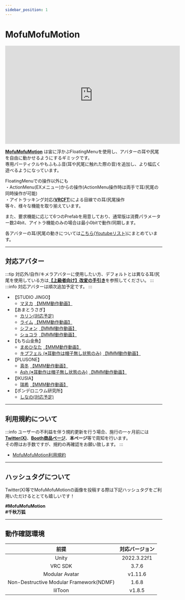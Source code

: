 ```yaml
---
sidebar_position: 1
---
```


# MofuMofuMotion

<iframe width="560" height="315" src="https://www.youtube.com/embed/s4PQWO97YyA?si=mkZUr7pyLHAjIW4K" title="YouTube video player" frameborder="0" allow="accelerometer; autoplay; clipboard-write; encrypted-media; gyroscope; picture-in-picture; web-share" referrerpolicy="strict-origin-when-cross-origin" allowfullscreen></iframe>

[**MofuMofuMotion**](https://momiji-maples.booth.pm/items/6731467) は宙に浮かぶFloatingMenuを使用し、アバターの耳や尻尾を自由に動かせるようにするギミックです。<br/>
専用パーティクルやもふもふ音(耳や尻尾に触れた際の音)を追加し、より幅広く遊べるようになっています。

FloatingMenuでの操作以外にも  
・ActionMenu(EXメニュー)からの操作(ActionMenu操作時は両手で耳/尻尾の同時操作が可能)  
・アイトラッキング対応(**[VRCFT](https://docs.vrcft.io/)**)による目線での耳/尻尾操作  
等々、様々な機能を取り揃えています。

また、要求機能に応じて6つのPrefabを用意しており、通常版は消費パラメーター数24bit、アイトラ機能のみの場合は最小0bitで動作/同期します。

各アバターの耳/尻尾の動きについては[こちら(Youtubeリスト)](https://www.youtube.com/watch?v=s4PQWO97YyA&list=PLVuxyn6ULxnJ3yX7atW87jxW_Sg4kcbxA)にまとめています。  

----
## 対応アバター

:::tip
対応外/自作/キメラアバターに使用したい方、デフォルトとは異なる耳/尻尾を使用している方は[**【上級者向け】改変の手引き**](/docs/ModificationGuide)を参照してください。
:::
:::info
対応アバターは順次追加予定です。
:::
- 【STUDIO JINGO】
    - [マヌカ](https://booth.pm/ja/items/5058077) [【MMM動作動画】](https://youtu.be/h5cEVMnx1mk?si=L8jJy2tox60hJeCY)
- 【あまとうさぎ】
    - [カリン(対応予定)](https://booth.pm/ja/items/3470989) 
    - [ライム](https://booth.pm/ja/items/4876459) [【MMM動作動画】](https://youtu.be/IycrxY4DeCw?si=adRUNCvzy95uAzry)
    - [シフォン](https://booth.pm/ja/items/5354471) [【MMM動作動画】](https://youtu.be/dwcrXKFcYvQ?si=rjTmfCF7-tUzQID_)
    - [ショコラ](https://booth.pm/ja/items/6405390) [【MMM動作動画】](https://youtu.be/SIIg7cq4-b8?si=j2H3LdSmzKMhqHCu)
- 【もち山金魚】
    - [まめひなた](https://booth.pm/ja/items/4340548) [【MMM動作動画】](https://youtu.be/fVdFt9W5smI?si=nETHisfSzscN25CZ)
    - [キプフェル (※耳動作は帽子無し状態のみ)](https://booth.pm/ja/items/5813187) [【MMM動作動画】](https://youtu.be/f6xzcFssz9w?si=MdH9jxfZeRyK5jSV)
- 【PLUSONE】
    - [真冬](https://booth.pm/ja/items/5007531) [【MMM動作動画】](https://youtu.be/8A2H-5Be-zc?si=gJj0lUIJUshoQXBh)
    - [Ash (※耳動作は帽子無し状態のみ)](https://booth.pm/ja/items/3234473) [【MMM動作動画】](https://youtu.be/pXVg85Zj4z8?si=3buLLfEyC8KTzwkn)
- 【IKUSIA】
    - [瑞希](https://booth.pm/ja/items/5132797) [【MMM動作動画】](https://youtu.be/7MwiTfjMBt4?si=yAReFM1coZsLOAiC)
- 【ポンデロニウム研究所】
    - [しなの(対応予定)](https://booth.pm/ja/items/6106863) 
----
## 利用規約について
:::info
ユーザーの不利益を伴う規約更新を行う場合、施行の一ヶ月前には[**Twitter(X)**](https://x.com/Tukumomi_VR)、[**Booth商品ページ**](https://momiji-maples.booth.pm/items/6731467)、**本ページ**等で周知を行います。  
その際はお手数ですが、規約の再確認をお願い致します。
:::

- [MofuMofuMotion利用規約](https://drive.google.com/drive/folders/1gkPGaQgviWXv7R3Nh69Plk2pW2XQxarX?usp=drive_link)
----
## ハッシュタグについて

Twitter(X)等でMofuMofuMotionの画像を投稿する際は下記ハッシュタグをご利用いただけるととても嬉しいです！  

**#MofuMofuMotion**  
**#千秋万狐**

----

## 動作確認環境

|前提|対応バージョン|
|:---:|:---:|  
|Unity|2022.3.22f1|
|VRC SDK|3.7.6|  
|Modular Avatar|v1.11.6|  
|Non-Destructive Modular Framework(NDMF)|1.6.8|  
|lilToon|v1.8.5|